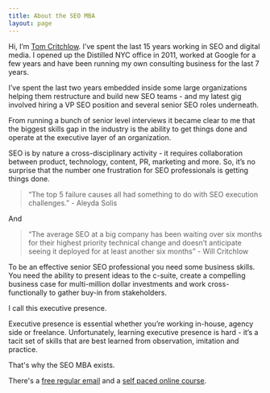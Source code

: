 ```yaml
---
title: About the SEO MBA
layout: page
---
```


Hi, I’m <a href="https://tomcritchlow.com/" >Tom Critchlow</a>. I’ve spent the last 15 years working in SEO and digital media. I opened up the Distilled NYC office in 2011, worked at Google for a few years and have been running my own consulting business for the last 7 years.  

I’ve spent the last two years embedded inside some large organizations helping them restructure and build new SEO teams - and my latest gig involved hiring a VP SEO position and several senior SEO roles underneath.

From running a bunch of senior level interviews it became clear to me that the biggest skills gap in the industry is the ability to get things done and operate at the executive layer of an organization.

SEO is by nature a cross-disciplinary activity - it requires collaboration between product, technology, content, PR, marketing and more. So, it’s no surprise that the number one frustration for SEO professionals is getting things done.

> “The top 5 failure causes all had something to do with SEO execution challenges.” - Aleyda Solis

And

> “The average SEO at a big company has been waiting over six months for their highest priority technical change and doesn’t anticipate seeing it deployed for at least another six months” - Will Critchlow

To be an effective senior SEO professional you need some business skills. You need the ability to present ideas to the c-suite, create a compelling business case for multi-million dollar investments and work cross-functionally to gather buy-in from stakeholders.

I call this executive presence.

Executive presence is essential whether you’re working in-house, agency side or freelance. Unfortunately, learning executive presence is hard - it’s a tacit set of skills that are best learned from observation, imitation and practice.

That's why the SEO MBA exists.

There's a <a href="https://seomba.substack.com">free regular email</a> and a <a href="https://seomba.com/executive-presence/">self paced online course</a>.